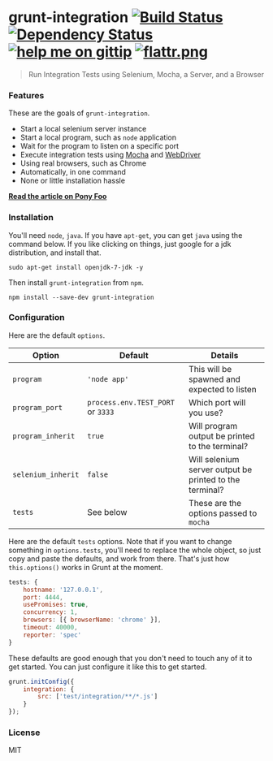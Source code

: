 # grunt-integration [![Build Status](https://travis-ci.org/bevacqua/grunt-integration.png?branch=master)](https://travis-ci.org/bevacqua/grunt-integration) [![Dependency Status](https://gemnasium.com/bevacqua/grunt-integration.png)](https://gemnasium.com/bevacqua/grunt-integration) [![help me on gittip](http://gbindex.ssokolow.com/img/gittip-43x20.png)](https://www.gittip.com/bevacqua/) [![flattr.png](https://api.flattr.com/button/flattr-badge-large.png)](https://flattr.com/submit/auto?user_id=nzgb&url=https%3A%2F%2Fgithub.com%2Fbevacqua%2Fgrunt-integration)

> Run Integration Tests using Selenium, Mocha, a Server, and a Browser

### Features

These are the goals of `grunt-integration`.

- Start a local selenium server instance
- Start a local program, such as `node` application
- Wait for the program to listen on a specific port
- Execute integration tests using [Mocha][1] and [WebDriver][2]
- Using real browsers, such as Chrome
- Automatically, in one command
- None or little installation hassle

[**Read the article on Pony Foo**][3]

### Installation

You'll need `node`, `java`. If you have `apt-get`, you can get `java` using the command below. If you like clicking on things, just google for a jdk distribution, and install that.

```shell
sudo apt-get install openjdk-7-jdk -y
```

Then install `grunt-integration` from `npm`.

```shell
npm install --save-dev grunt-integration
```

### Configuration

Here are the default `options`.

Option              | Default                           | Details
--------------------|-----------------------------------|------------------------
`program`           | `'node app'`                      | This will be spawned and expected to listen
`program_port`      | `process.env.TEST_PORT` or `3333` | Which port will you use?
`program_inherit`   | `true`                            | Will program output be printed to the terminal?
`selenium_inherit`  | `false`                           | Will selenium server output be printed to the terminal?
`tests`             | See below                         | These are the options passed to `mocha`

Here are the default `tests` options. Note that if you want to change something in `options.tests`, you'll need to replace the whole object, so just copy and paste the defaults, and work from there. That's just how `this.options()` works in Grunt at the moment.

```js
tests: {
    hostname: '127.0.0.1',
    port: 4444,
    usePromises: true,
    concurrency: 1,
    browsers: [{ browserName: 'chrome' }],
    timeout: 40000,
    reporter: 'spec'
}
```

These defaults are good enough that you don't need to touch any of it to get started. You can just configure it like this to get started.

```js
grunt.initConfig({
    integration: {
        src: ['test/integration/**/*.js']
    }
});
```

### License

MIT

  [1]: https://github.com/visionmedia/mocha
  [2]: https://github.com/admc/wd
  [3]: http://blog.ponyfoo.com/2013/12/20/is-webdriver-as-good-as-it-gets "Is WebDriver as good as it gets?"
